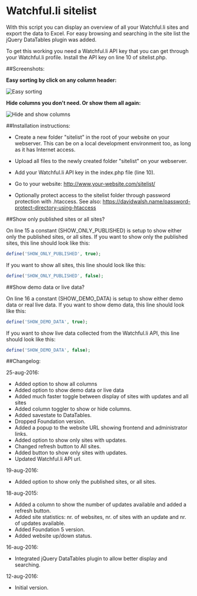 Watchful.li sitelist
====================

With this script you can display an overview of all your Watchful.li sites and export the data to Excel.
For easy browsing and searching in the site list the jQuery DataTables plugin was added.

To get this working you need a Watchful.li API key that you can get through your Watchful.li profile.
Install the API key on line 10 of sitelist.php.

##Screenshots:

**Easy sorting by click on any column header:**

![Easy sorting](https://github.com/renekreijveld/Watchful.li-sitelist/raw/master/screenshots/sorting.gif "Easy sorting")

**Hide columns you don't need. Or show them all again:**

![Hide and show columns](https://github.com/renekreijveld/Watchful.li-sitelist/raw/master/screenshots/hide-show-columns.gif "Hide and show columns")

##Installation instructions:

* Create a new folder "sitelist" in the root of your website on your webserver.  This can be on a local development environment too, as long as it has Internet access.

* Upload all files to the newly created folder "sitelist" on your webserver.

* Add your Watchful.li API key in the index.php file (line 10).

* Go to your website: http://www.your-website.com/sitelist/

* Optionally protect access to the sitelist folder through password protection with .htaccess. See also: https://davidwalsh.name/password-protect-directory-using-htaccess

##Show only published sites or all sites?

On line 15 a constant (SHOW_ONLY_PUBLISHED) is setup to show either only the published sites, or all sites.
If you want to show only the published sites, this line should look like this:

```php
define('SHOW_ONLY_PUBLISHED', true);
```

If you want to show all sites, this line should look like this:

```php
define('SHOW_ONLY_PUBLISHED', false);
```

##Show demo data or live data?

On line 16 a constant (SHOW_DEMO_DATA) is setup to show either demo data or real live data.
If you want to show demo data, this line should look like this:

```php
define('SHOW_DEMO_DATA', true);
```

If you want to show live data collected from the Watchful.li API, this line should look like this:

```php
define('SHOW_DEMO_DATA', false);
```

##Changelog:

25-aug-2016:
* Added option to show all columns
* Added option to show demo data or live data
* Added much faster toggle between display of sites with updates and all sites
* Added column toggler to show or hide columns.
* Added savestate to DataTables.
* Dropped Foundation version.
* Added a popup to the website URL showing frontend and administrator links.
* Added option to show only sites with updates.
* Changed refresh button to All sites.
* Added button to show only sites with updates.
* Updated Watchful.li API url.

19-aug-2016:
* Added option to show only the published sites, or all sites.

18-aug-2015:
* Added a column to show the number of updates available and added a refresh button.
* Added site statistics: nr. of websites, nr. of sites with an update and nr. of updates available.
* Added Foundation 5 version.
* Added website up/down status.

16-aug-2016:
* Integrated jQuery DataTables plugin to allow better display and searching.

12-aug-2016:
* Initial version.
